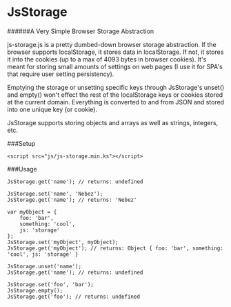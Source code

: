# JsStorage

######A Very Simple Browser Storage Abstraction

js-storage.js is a pretty dumbed-down browser storage abstraction. If the browser supports localStorage, it stores data in localStorage. If not, it stores it into the cookies (up to a max of 4093 bytes in browser cookies). It's meant for storing small amounts of settings on web pages (I use it for SPA's that require user setting persistency).

Emptying the storage or unsetting specific keys through JsStorage's unset() and empty() won't effect the rest of the localStorage keys or cookies stored at the current domain. Everything is converted to and from JSON and stored into one unique key (or cookie).

JsStorage supports storing objects and arrays as well as strings, integers, etc.

###Setup

`<script src="js/js-storage.min.ks"></script>`  

###Usage
```
JsStorage.get('name'); // returns: undefined

JsStorage.set('name', 'Nebez');
JsStorage.get('name'); // returns: 'Nebez'

var myObject = {
    foo: 'bar',
    something: 'cool',
    js: 'storage'
};
JsStorage.set('myObject', myObject);
JsStorage.get('myObject'); // returns: Object { foo: 'bar', something: 'cool', js: 'storage' }

JsStorage.unset('name');
JsStorage.get('name'); // returns: undefined

JsStorage.set('foo', 'bar');
JsStorage.empty();
JsStorage.get('foo'); // returns: undefined
```